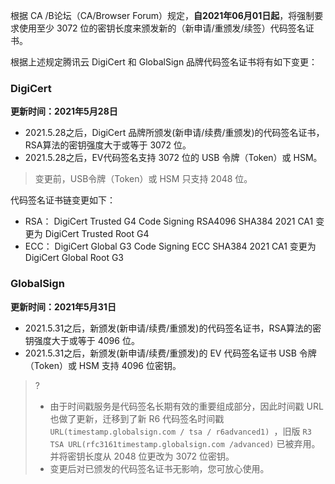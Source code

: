 ﻿根据 CA /B论坛（CA/Browser Forum）规定，**自2021年06月01日起**，将强制要求使用至少 3072 位的密钥长度来颁发新的（新申请/重颁发/续签）代码签名证书。

根据上述规定腾讯云 DigiCert 和 GlobalSign 品牌代码签名证书将有如下变更：
 
### DigiCert
**更新时间：2021年5月28日**
- 2021.5.28之后，DigiCert 品牌所颁发(新申请/续费/重颁发)的代码签名证书，RSA算法的密钥强度大于或等于 3072 位。
- 2021.5.28之后，EV代码签名支持 3072 位的 USB 令牌（Token）或 HSM。

>变更前，USB令牌（Token）或 HSM 只支持 2048 位。

代码签名证书链变更如下：
- RSA：
DigiCert Trusted G4 Code Signing RSA4096 SHA384 2021 CA1 变更为 DigiCert Trusted Root G4
- ECC：
DigiCert Global G3 Code Signing ECC SHA384 2021 CA1   变更为 DigiCert Global Root G3


### GlobalSign
**更新时间：2021年5月31日**
- 2021.5.31之后，新颁发(新申请/续费/重颁发)的代码签名证书，RSA算法的密钥强度大于或等于 4096 位。
- 2021.5.31之后，新颁发(新申请/续费/重颁发)的 EV 代码签名证书 USB 令牌（Token）或 HSM 支持 4096 位密钥。

>?
>- 由于时间戳服务是代码签名长期有效的重要组成部分，因此时间戳 URL 也做了更新，迁移到了新 R6 代码签名时间戳 `URL(timestamp.globalsign.com / tsa / r6advanced1) `，旧版 `R3 TSA URL(rfc3161timestamp.globalsign.com /advanced)` 已被弃用。并将密钥长度从 2048 位更改为 3072 位密钥。
>- 变更后对已颁发的代码签名证书无影响，您可放心使用。